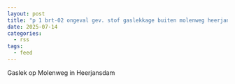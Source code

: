 ```yaml
---
layout: post
title: "p 1 brt-02 ongeval gev. stof gaslekkage buiten molenweg heerjansdam 189492 186231"
date: 2025-07-14
categories: 
  - rss
tags: 
  - feed
---
```


Gaslek op Molenweg in Heerjansdam
